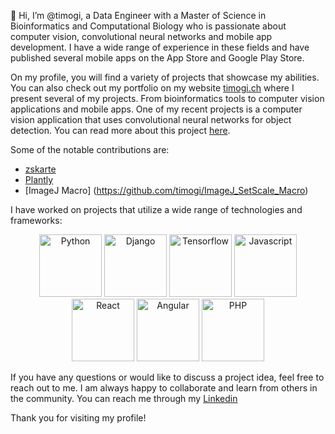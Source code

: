 👋 Hi, I’m @timogi, a Data Engineer with a Master of Science in Bioinformatics and Computational Biology who is passionate about computer vision, convolutional neural networks and mobile app development. I have a wide range of experience in these fields and have published several mobile apps on the App Store and Google Play Store.

On my profile, you will find a variety of projects that showcase my abilities. You can also check out my portfolio on my website [timogi.ch](https://timogi.ch/) where I present several of my projects. From bioinformatics tools to computer vision applications and mobile apps. One of my recent projects is a computer vision application that uses convolutional neural networks for object detection. You can read more about this project [here](https://timogi.ch/master-thesis).

Some of the notable contributions are:
- [zskarte](https://github.com/zskarte/zskarte)
- [Plantly](https://github.com/timogi/Plantly)
- [ImageJ Macro] (https://github.com/timogi/ImageJ_SetScale_Macro)

I have worked on projects that utilize a wide range of technologies and frameworks:

<p align="center">
  <img src="https://cdn.svgporn.com/logos/python.svg" alt="Python" height="100">
  <img src="https://cdn.svgporn.com/logos/django.svg" alt="Django" height="100">
  <img src="https://cdn.svgporn.com/logos/tensorflow.svg" alt="Tensorflow" height="100">
  <img src="https://cdn.svgporn.com/logos/javascript.svg" alt="Javascript" height="100">
  <img src="https://cdn.svgporn.com/logos/react.svg" alt="React" height="100">
  <img src="https://cdn.svgporn.com/logos/angular.svg" alt="Angular" height="100">
  <img src="https://cdn.svgporn.com/logos/php.svg" alt="PHP" height="100">
</p>

If you have any questions or would like to discuss a project idea, feel free to reach out to me. I am always happy to collaborate and learn from others in the community. You can reach me through my [Linkedin](https://www.linkedin.com/in/tim-ogi)

Thank you for visiting my profile!
